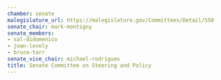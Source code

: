 ```yaml
---
chamber: senate
malegislature_url: https://malegislature.gov/Committees/Detail/S50
senate_chair: mark-montigny
senate_members:
- sal-didomenico
- joan-lovely
- bruce-tarr
senate_vice_chair: michael-rodrigues
title: Senate Committee on Steering and Policy
---
```

